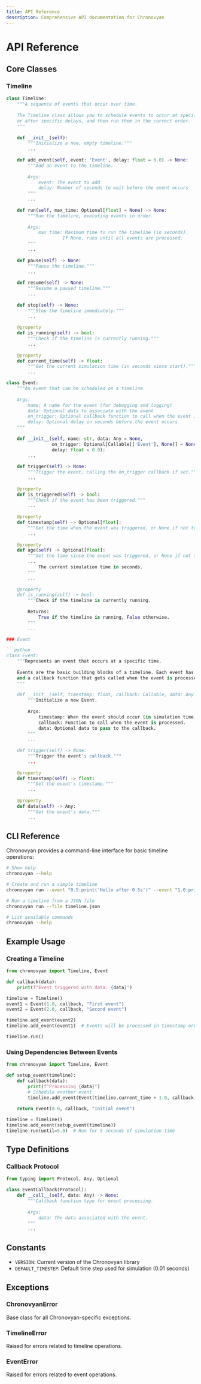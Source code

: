 ```yaml
---
title: API Reference
description: Comprehensive API documentation for Chronovyan
---
```


# API Reference

## Core Classes

### Timeline

```python
class Timeline:
    """A sequence of events that occur over time.
    
    The Timeline class allows you to schedule events to occur at specific times
    or after specific delays, and then run them in the correct order.
    """
    
    def __init__(self):
        """Initialize a new, empty timeline."""
        ...
    
    def add_event(self, event: 'Event', delay: float = 0.0) -> None:
        """Add an event to the timeline.
        
        Args:
            event: The event to add
            delay: Number of seconds to wait before the event occurs
        """
        ...
    
    def run(self, max_time: Optional[float] = None) -> None:
        """Run the timeline, executing events in order.
        
        Args:
            max_time: Maximum time to run the timeline (in seconds).
                     If None, runs until all events are processed.
        """
        ...
    
    def pause(self) -> None:
        """Pause the timeline."""
        ...
    
    def resume(self) -> None:
        """Resume a paused timeline."""
        ...
    
    def stop(self) -> None:
        """Stop the timeline immediately."""
        ...
    
    @property
    def is_running(self) -> bool:
        """Check if the timeline is currently running."""
        ...
    
    @property
    def current_time(self) -> float:
        """Get the current simulation time (in seconds since start)."""
        ...

class Event:
    """An event that can be scheduled on a timeline.
    
    Args:
        name: A name for the event (for debugging and logging)
        data: Optional data to associate with the event
        on_trigger: Optional callback function to call when the event is triggered
        delay: Optional delay in seconds before the event occurs
    """
    
    def __init__(self, name: str, data: Any = None, 
                 on_trigger: Optional[Callable[['Event'], None]] = None,
                 delay: float = 0.0):
        ...
    
    def trigger(self) -> None:
        """Trigger the event, calling the on_trigger callback if set."""
        ...
    
    @property
    def is_triggered(self) -> bool:
        """Check if the event has been triggered."""
        ...
    
    @property
    def timestamp(self) -> Optional[float]:
        """Get the time when the event was triggered, or None if not triggered yet."""
        ...
    
    @property
    def age(self) -> Optional[float]:
        """Get the time since the event was triggered, or None if not triggered yet."""
        ...
            The current simulation time in seconds.
        """
        ...
    
    @property
    def is_running(self) -> bool:
        """Check if the timeline is currently running.
        
        Returns:
            True if the timeline is running, False otherwise.
        """
        ...

### Event

```python
class Event:
    """Represents an event that occurs at a specific time.
    
    Events are the basic building blocks of a timeline. Each event has a timestamp
    and a callback function that gets called when the event is processed.
    """
    
    def __init__(self, timestamp: float, callback: Callable, data: Any = None):
        """Initialize a new Event.
        
        Args:
            timestamp: When the event should occur (in simulation time).
            callback: Function to call when the event is processed.
            data: Optional data to pass to the callback.
        """
        ...
    
    def trigger(self) -> None:
        """Trigger the event's callback."""
        ...
    
    @property
    def timestamp(self) -> float:
        """Get the event's timestamp."""
        ...
    
    @property
    def data(self) -> Any:
        """Get the event's data."""
        ...
```

## CLI Reference

Chronovyan provides a command-line interface for basic timeline operations:

```bash
# Show help
chronovyan --help

# Create and run a simple timeline
chronovyan run --event "0.5:print('Hello after 0.5s')" --event "1.0:print('Hello after 1.0s')"

# Run a timeline from a JSON file
chronovyan run --file timeline.json

# List available commands
chronovyan --help
```

## Example Usage

### Creating a Timeline

```python
from chronovyan import Timeline, Event

def callback(data):
    print(f"Event triggered with data: {data}")

timeline = Timeline()
event1 = Event(1.0, callback, "First event")
event2 = Event(2.0, callback, "Second event")

timeline.add_event(event2)
timeline.add_event(event1)  # Events will be processed in timestamp order

timeline.run()
```

### Using Dependencies Between Events

```python
from chronovyan import Timeline, Event

def setup_event(timeline):
    def callback(data):
        print(f"Processing {data}")
        # Schedule another event
        timeline.add_event(Event(timeline.current_time + 1.0, callback, f"Child of {data}"))
    
    return Event(0.0, callback, "Initial event")

timeline = Timeline()
timeline.add_event(setup_event(timeline))
timeline.run(until=5.0)  # Run for 5 seconds of simulation time
```

## Type Definitions

### Callback Protocol

```python
from typing import Protocol, Any, Optional

class EventCallback(Protocol):
    def __call__(self, data: Any) -> None:
        """Callback function type for event processing.
        
        Args:
            data: The data associated with the event.
        """
        ...
```

## Constants

- `VERSION`: Current version of the Chronovyan library
- `DEFAULT_TIMESTEP`: Default time step used for simulation (0.01 seconds)

## Exceptions

### ChronovyanError

Base class for all Chronovyan-specific exceptions.

### TimelineError

Raised for errors related to timeline operations.

### EventError

Raised for errors related to event operations.
